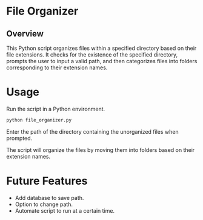 # File Organizer
## Overview
This Python script organizes files within a specified directory based on their file extensions. It checks for the existence of the specified directory, prompts the user to input a valid path, and then categorizes files into folders corresponding to their extension names.

# Usage
Run the script in a Python environment.

```bash
python file_organizer.py
```
Enter the path of the directory containing the unorganized files when prompted.

The script will organize the files by moving them into folders based on their extension names.

# Future Features
- Add database to save path.
- Option to change path.
- Automate script to run at a certain time.